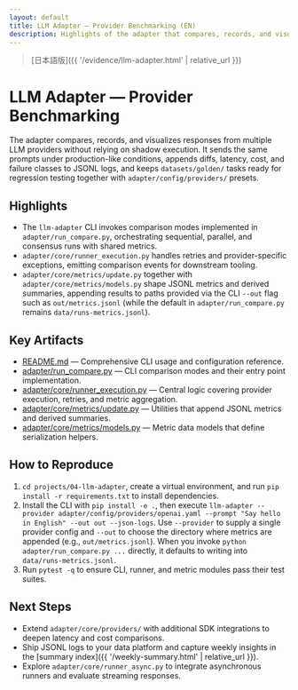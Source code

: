```yaml
---
layout: default
title: LLM Adapter — Provider Benchmarking (EN)
description: Highlights of the adapter that compares, records, and visualizes multi-provider LLM responses
---
```


> [日本語版]({{ '/evidence/llm-adapter.html' | relative_url }})

# LLM Adapter — Provider Benchmarking

The adapter compares, records, and visualizes responses from multiple LLM providers without relying on shadow execution. It sends
the same prompts under production-like conditions, appends diffs, latency, cost, and failure classes to JSONL logs, and keeps
`datasets/golden/` tasks ready for regression testing together with `adapter/config/providers/` presets.

## Highlights

- The `llm-adapter` CLI invokes comparison modes implemented in `adapter/run_compare.py`, orchestrating sequential, parallel, and consensus runs with shared metrics.
- `adapter/core/runner_execution.py` handles retries and provider-specific exceptions, emitting comparison events for downstream tooling.
- `adapter/core/metrics/update.py` together with `adapter/core/metrics/models.py` shape JSONL metrics and derived summaries, appending results to paths provided via the CLI `--out` flag such as `out/metrics.jsonl` (while the default in `adapter/run_compare.py` remains `data/runs-metrics.jsonl`).

## Key Artifacts

- [README.md](https://github.com/Ryosuke4219/portfolio/blob/main/projects/04-llm-adapter/README.md) — Comprehensive CLI usage and configuration reference.
- [adapter/run_compare.py](https://github.com/Ryosuke4219/portfolio/blob/main/projects/04-llm-adapter/adapter/run_compare.py) — CLI comparison modes and their entry point implementation.
- [adapter/core/runner_execution.py](https://github.com/Ryosuke4219/portfolio/blob/main/projects/04-llm-adapter/adapter/core/runner_execution.py) — Central logic covering provider execution, retries, and metric aggregation.
- [adapter/core/metrics/update.py](https://github.com/Ryosuke4219/portfolio/blob/main/projects/04-llm-adapter/adapter/core/metrics/update.py) — Utilities that append JSONL metrics and derived summaries.
- [adapter/core/metrics/models.py](https://github.com/Ryosuke4219/portfolio/blob/main/projects/04-llm-adapter/adapter/core/metrics/models.py) — Metric data models that define serialization helpers.

## How to Reproduce

1. `cd projects/04-llm-adapter`, create a virtual environment, and run `pip install -r requirements.txt` to install dependencies.
2. Install the CLI with `pip install -e .`, then execute `llm-adapter --provider adapter/config/providers/openai.yaml --prompt "Say hello in English" --out out --json-logs`. Use `--provider` to supply a single provider config and `--out` to choose the directory where metrics are appended (e.g., `out/metrics.jsonl`). When you invoke `python adapter/run_compare.py ...` directly, it defaults to writing into `data/runs-metrics.jsonl`.
3. Run `pytest -q` to ensure CLI, runner, and metric modules pass their test suites.

## Next Steps

- Extend `adapter/core/providers/` with additional SDK integrations to deepen latency and cost comparisons.
- Ship JSONL logs to your data platform and capture weekly insights in the [summary index]({{ '/weekly-summary.html' | relative_url }}).
- Explore `adapter/core/runner_async.py` to integrate asynchronous runners and evaluate streaming responses.
